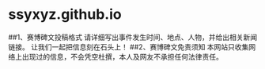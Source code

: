 # ssyxyz.github.io
##1、赛博碑文投稿格式
请详细写出事件发生时间、地点、人物，并给出相关新闻链接。
让我们一起把信息刻在石头上！
##2、赛博碑文免责须知
本网站只收集网络上出现过的信息，不会凭空杜撰，本人及网友不承担任何法律责任。
